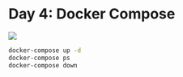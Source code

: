 # Day 4: Docker Compose

<img src=https://miro.medium.com/v2/resize:fit:1400/format:webp/1*2G5KOQVzqVIbxxxeKECZkA.jpeg>

```bash
docker-compose up -d
docker-compose ps
docker-compose down
```
